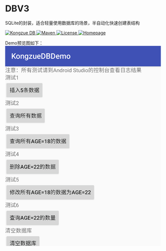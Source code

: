 # DBV3
SQLite的封装，适合轻量使用数据库的场景，半自动化快速创建表结构

<a href="https://github.com/kongzue/DBV3/">
<img src="https://img.shields.io/badge/Kongzue%20DBV3-3.0.0-green.svg" alt="Kongzue DB">
</a>
<a href="https://bintray.com/myzchh/maven/DBV3/3.0.0/link">
<img src="https://img.shields.io/badge/Maven-3.0.0-blue.svg" alt="Maven">
</a>
<a href="http://www.apache.org/licenses/LICENSE-2.0">
<img src="https://img.shields.io/badge/License-Apache%202.0-red.svg" alt="License">
</a>
<a href="http://www.kongzue.com">
<img src="https://img.shields.io/badge/Homepage-Kongzue.com-brightgreen.svg" alt="Homepage">
</a>

Demo预览图如下：
![KongzueDB](https://github.com/kongzue/Res/raw/master/app/src/main/res/mipmap-xxxhdpi/db.jpg)